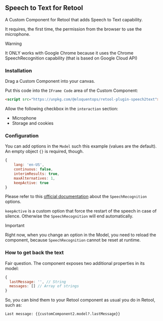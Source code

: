 ## Speech to Text for Retool

A Custom Component for Retool that adds Speech to Text capability.

It requires, the first time, the permission from the browser to use the microphone.

> [!WARNING]
>
> It ONLY works with Google Chrome because it uses the Chrome SpeechRecognition capability (that is based on Google Cloud API)

### Installation

Drag a Custom Component into your canvas.

Put this code into the `IFrame Code` area of the Custom Component:

```html
<script src="https://unpkg.com/@eloquentops/retool-plugin-speech2text"></script>
```

Allow the following checkbox in the `interaction` section:
- Microphone
- Storage and cookies


### Configuration

You can add options in the `Model` such this example (values are the default). 
An empty object `{}` is required, though.

```js
{
    lang: 'en-US',
    continuous: false,
    interimResults: true,
    maxAlternatives: 1,
    keepActive: true
}
```

Please refer to this [official documentation](https://developer.mozilla.org/en-US/docs/Web/API/SpeechRecognition) about the `SpeechRecognition` options.

`keepActive` is a custom option that force the restart of the speech in case of silence. Otherwise the `SpeechRecognition` will end automatically.

> [!IMPORTANT]
>
> Right now, when you change an option in the Model, you need to reload the component, because `SpeechRecognition` cannot be reset at runtime. 

### How to get back the text

Fair question. The component exposes two additional properties in its model:

```js
{
  lastMessage: '', // String
  messages: [] // Array of strings
}
```

So, you can bind them to your Retool component as usual you do in Retool, such as:

```
Last message: {{customComponent2.model?.lastMessage}}
```